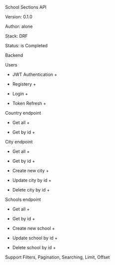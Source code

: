 School Sections API

Version: 0.1.0

Author: alone

Stack: DRF

Status: is Completed

Backend

Users

- JWT Authentication +

- Registery +

- Login +

- Token Refresh +

Country endpoint

- Get all +

- Get by id +

City endpoint

- Get all +

- Get by id +

- Create new city +

- Update city by id +

- Delete city by id +

Schools endpoint

- Get all +

- Get by id +

- Create new school +

- Update school by id +

- Delete school by id +


Support Filters, Pagination, Searching, Limit, Offset
